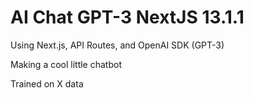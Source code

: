 # AI Chat GPT-3 NextJS 13.1.1

Using Next.js, API Routes, and OpenAI SDK (GPT-3)

Making a cool little chatbot 

Trained on X data


